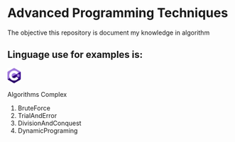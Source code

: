 # Advanced Programming Techniques

  <p>
  The objective this repository is document my knowledge in algorithm
  </p>


## Linguage use for examples is:
 <img src="c-sharp.svg" width="30" alt="C sharp">
 
 Algorithms Complex
 
 1. BruteForce
 2. TrialAndError
 3. DivisionAndConquest
 4. DynamicPrograming
